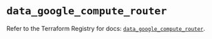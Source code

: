 # `data_google_compute_router`

Refer to the Terraform Registry for docs: [`data_google_compute_router`](https://registry.terraform.io/providers/hashicorp/google/6.50.0/docs/data-sources/compute_router).
